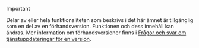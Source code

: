 > [!IMPORTANT]
> Delar av eller hela funktionaliteten som beskrivs i det här ämnet är tillgänglig som en del av en förhandsversion. Funktionen och dess innehåll kan ändras. Mer information om förhandsversioner finns i [Frågor och svar om tjänstuppdateringar för en version](https://docs.microsoft.com/dynamics365/unified-operations/fin-and-ops/get-started/one-version).
